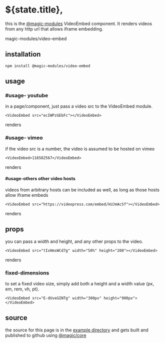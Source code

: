 # ${state.title},

this is the
[@magic-modules](https://github.com/magic-modules)
VideoEmbed component. It renders videos from any http url that allows iframe embedding.

<GitBadges>magic-modules/video-embed</GitBadges>

## installation

`npm install @magic-modules/video-embed`

## usage

### #usage- youtube

in a page/component, just pass a video src to the VideoEmbed module.

`<VideoEmbed src="ecIWPzGEbFc"></VideoEmbed>`

renders

<VideoEmbed src="ecIWPzGEbFc"></VideoEmbed>

### #usage- vimeo

if the video src is a number, the video is assumed to be hosted on vimeo

`<VideoEmbed>116582567</VideoEmbed>`

renders

<VideoEmbed src="116582567"></VideoEmbed>

#### #usage-others other video hosts

videos from arbitrary hosts can be included as well, as long as those hosts allow iframe embeds

`<VideoEmbed src="https://videopress.com/embed/kUJmAcSf"></VideoEmbed>`

renders

<VideoEmbed src="https://videopress.com/embed/kUJmAcSf"></VideoEmbed>

## props

you can pass a width and height, and any other props to the video.

`<VideoEmbed src="tIxHmsWCd7g" width="50%" height="200"></VideoEmbed>`

renders
<VideoEmbed src="tIxHmsWCd7g" width="50%" height="200px"></VideoEmbed>

### fixed-dimensions

to set a fixed video size, simply add both a height and a width value (px, em, rem, vh, pt).

`<VideoEmbed src="E-dUveGINTg" width="300px" height="900px"></VideoEmbed>`

<VideoEmbed src="E-dUveGINTg" width="300px" height="900px"></VideoEmbed>

## source

the source for this page is in the
[example directory](https://github.com/magic-modules/video-embed/tree/master/example)
and gets built and published to github using
[@magic/core](https://github.com/magic/core)
